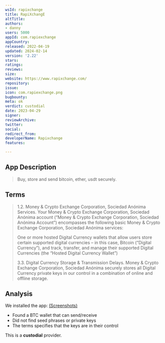 ```yaml
---
wsId: rapixchange
title: RapiXchangE
altTitle: 
authors:
- danny
users: 5000
appId: com.rapiexchange
appCountry: 
released: 2022-04-19
updated: 2024-02-14
version: '2.22'
stars: 
ratings: 
reviews: 
size: 
website: https://www.rapixchange.com/
repository: 
issue: 
icon: com.rapiexchange.png
bugbounty: 
meta: ok
verdict: custodial
date: 2023-04-29
signer: 
reviewArchive: 
twitter: 
social: 
redirect_from: 
developerName: Rapixchange
features: 

---
```


## App Description 

> Buy, store and send bitcoin, ether, usdt securely.

## Terms 

> 1.2. Money & Crypto Exchange Corporation, Sociedad Anónima Services. Your Money & Crypto Exchange Corporation, Sociedad Anónima account (“Money & Crypto Exchange Corporation, Sociedad Anónima Account”) encompasses the following basic Money & Crypto Exchange Corporation, Sociedad Anónima services:
>
> One or more hosted Digital Currency wallets that allow users store certain supported digital currencies – in this case, Bitcoin (“Digital Currency”), and track, transfer, and manage their supported Digital Currencies (the “Hosted Digital Currency Wallet”)
>
> 3.3. Digital Currency Storage & Transmission Delays. Money & Crypto Exchange Corporation, Sociedad Anónima securely stores all Digital Currency private keys in our control in a combination of online and offline storage.

## Analysis 

We installed the app: [(Screenshots)](https://twitter.com/BitcoinWalletz/status/1652247796567908352) 

- Found a BTC wallet that can send/receive 
- Did not find seed phrases or private keys 
- The terms specifies that the keys are in their control 

This is a **custodial** provider.